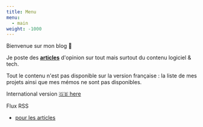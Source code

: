 ```yaml
---
title: Menu
menu:
  - main
weight: -1000
---
```


Bienvenue sur mon blog 🎉

Je poste des [**articles**](articles) d'opinion sur tout mais surtout du contenu logiciel & tech.

Tout le contenu n'est pas disponible sur la version française : la liste de mes projets ainsi que mes mémos ne sont pas disponibles.

International version [🇬🇧 here](..)

Flux RSS 
- [pour les articles](https://ewen.quimerch.com/fr/articles/index.xml)